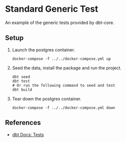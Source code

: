 # Standard Generic Test

An example of the generic tests provided by dbt-core. 

## Setup

1. Launch the postgres container.

   ```shell
   docker-compose -f ../../docker-compose.yml up
   ```

1. Seed the data, install the package and run the project.

   ```shell
   dbt seed
   dbt test
   # Or run the following command to seed and test
   dbt build
   ```

1. Tear down the postgres container.

   ```shell
   docker-compose -f ../../docker-compose.yml down
   ```

## References

* [dbt Docs: Tests](https://docs.getdbt.com/docs/build/tests)
